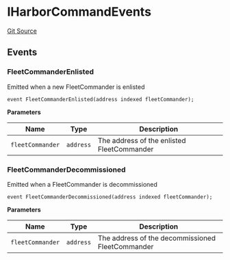 # IHarborCommandEvents
[Git Source](https://github.com/OasisDEX/summer-earn-protocol/blob/02b633fc64591288020c32f3fcb6421ab62209d5/src/events/IHarborCommandEvents.sol)


## Events
### FleetCommanderEnlisted
Emitted when a new FleetCommander is enlisted


```solidity
event FleetCommanderEnlisted(address indexed fleetCommander);
```

**Parameters**

|Name|Type|Description|
|----|----|-----------|
|`fleetCommander`|`address`|The address of the enlisted FleetCommander|

### FleetCommanderDecommissioned
Emitted when a FleetCommander is decommissioned


```solidity
event FleetCommanderDecommissioned(address indexed fleetCommander);
```

**Parameters**

|Name|Type|Description|
|----|----|-----------|
|`fleetCommander`|`address`|The address of the decommissioned FleetCommander|

